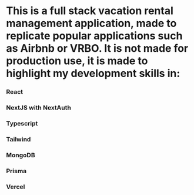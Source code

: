 # This is a full stack vacation rental management application, made to replicate popular applications such as Airbnb or VRBO. It is not made for production use, it is made to highlight my development skills in:
### React
### NextJS with NextAuth
### Typescript
### Tailwind
### MongoDB
### Prisma
### Vercel
